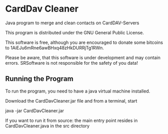CardDav Cleaner
==============

Java program to merge and clean contacts on CardDAV-Servers

This program is distributed under the GNU General Public License.

This software is free, although you are encouraged to donate some bitcoins to 1AiEJu6mRne6awBHxq48zHkDURRjTg1RWn.

Please be aware, that this software is under development and may contain errors. SRSoftware is not responsible for the safety of you data!

Running the Program
-------------------

To run the program, you need to have a java virtual machine installed.

Download the CardDavCleaner.jar file and from a terminal, start

java -jar CardDavCleaner.jar


If you want to run it from source: the main entry point resides in CardDavCleaner.java in the src directory
